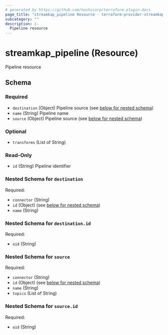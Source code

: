 ```yaml
---
# generated by https://github.com/hashicorp/terraform-plugin-docs
page_title: "streamkap_pipeline Resource - terraform-provider-streamkap"
subcategory: ""
description: |-
  Pipeline resource
---
```


# streamkap_pipeline (Resource)

Pipeline resource



<!-- schema generated by tfplugindocs -->
## Schema

### Required

- `destination` (Object) Pipeline source (see [below for nested schema](#nestedatt--destination))
- `name` (String) Pipeline name
- `source` (Object) Pipeline source (see [below for nested schema](#nestedatt--source))

### Optional

- `transforms` (List of String)

### Read-Only

- `id` (String) Pipeline identifier

<a id="nestedatt--destination"></a>
### Nested Schema for `destination`

Required:

- `connector` (String)
- `id` (Object) (see [below for nested schema](#nestedobjatt--destination--id))
- `name` (String)

<a id="nestedobjatt--destination--id"></a>
### Nested Schema for `destination.id`

Required:

- `oid` (String)



<a id="nestedatt--source"></a>
### Nested Schema for `source`

Required:

- `connector` (String)
- `id` (Object) (see [below for nested schema](#nestedobjatt--source--id))
- `name` (String)
- `topics` (List of String)

<a id="nestedobjatt--source--id"></a>
### Nested Schema for `source.id`

Required:

- `oid` (String)
